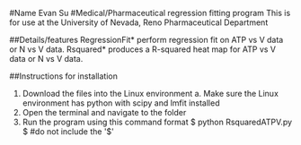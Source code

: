 #Name
Evan Su
#Medical/Pharmaceutical regression fitting program
This is for use at the University of Nevada, Reno Pharmaceutical Department

##Details/features
RegressionFit* perform regression fit on ATP vs V data or N vs V data. Rsquared* produces a R-squared heat map for ATP vs V data or N vs V data.

##Instructions for installation
1. Download the files into the Linux environment
   a. Make sure the Linux environment has python with scipy and lmfit installed
2. Open the terminal and navigate to the folder
3. Run the program using this command format
  $ python RsquaredATPV.py 
  $ #do not include the '$'

